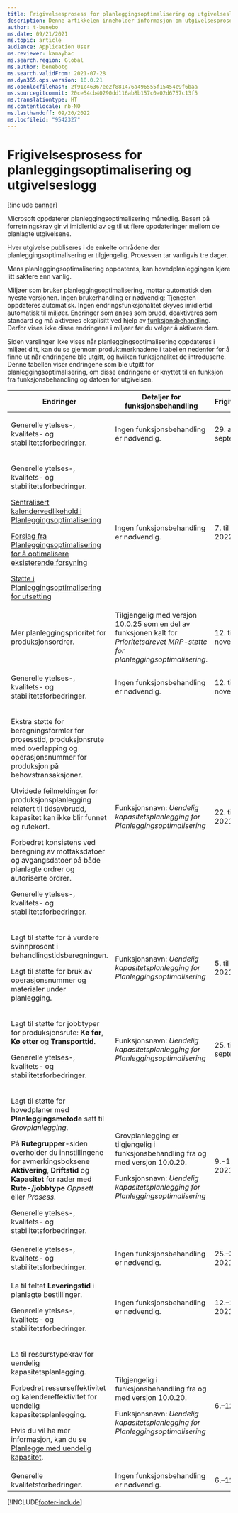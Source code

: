 ```yaml
---
title: Frigivelsesprosess for planleggingsoptimalisering og utgivelseslogg
description: Denne artikkelen inneholder informasjon om utgivelsesprosessen og utgivelsesloggen for planleggingsoptimalisering.
author: t-benebo
ms.date: 09/21/2021
ms.topic: article
audience: Application User
ms.reviewer: kamaybac
ms.search.region: Global
ms.author: benebotg
ms.search.validFrom: 2021-07-28
ms.dyn365.ops.version: 10.0.21
ms.openlocfilehash: 2f91c46367ee2f881476a496555f15454c9f6baa
ms.sourcegitcommit: 20ce54cb40290dd116ab8b157c0a02d6757c13f5
ms.translationtype: HT
ms.contentlocale: nb-NO
ms.lasthandoff: 09/20/2022
ms.locfileid: "9542327"
---
```

# <a name="planning-optimization-release-process-and-release-history"></a>Frigivelsesprosess for planleggingsoptimalisering og utgivelseslogg

[!include [banner](../../includes/banner.md)]

Microsoft oppdaterer planleggingsoptimalisering månedlig. Basert på forretningskrav gir vi imidlertid av og til ut flere oppdateringer mellom de planlagte utgivelsene.

Hver utgivelse publiseres i de enkelte områdene der planleggingsoptimalisering er tilgjengelig. Prosessen tar vanligvis tre dager.

Mens planleggingsoptimalisering oppdateres, kan hovedplanleggingen kjøre litt saktere enn vanlig.

Miljøer som bruker planleggingsoptimalisering, mottar automatisk den nyeste versjonen. Ingen brukerhandling er nødvendig: Tjenesten oppdateres automatisk. Ingen endringsfunksjonalitet skyves imidlertid automatisk til miljøer. Endringer som anses som brudd, deaktiveres som standard og må aktiveres eksplisitt ved hjelp av [funksjonsbehandling](../../../fin-ops-core/fin-ops/get-started/feature-management/feature-management-overview.md). Derfor vises ikke disse endringene i miljøer før du velger å aktivere dem.

Siden varslinger ikke vises når planleggingsoptimalisering oppdateres i miljøet ditt, kan du se gjennom produktmerknadene i tabellen nedenfor for å finne ut når endringene ble utgitt, og hvilken funksjonalitet de introduserte. Denne tabellen viser endringene som ble utgitt for planleggingsoptimalisering, om disse endringene er knyttet til en funksjon fra funksjonsbehandling og datoen for utgivelsen.

<!-- KFM: Add this? [Use batch disposition codes to mark batches as available or unavailable](../../inventory/batch-disposition-codes.md) --> 

| Endringer | Detaljer for funksjonsbehandling | Frigivelsesdatoer |
|---|---|---|
| <p>Generelle ytelses-, kvalitets- og stabilitetsforbedringer. | Ingen funksjonsbehandling er nødvendig. | 29. august til 3. september 2022 |
| <p>Generelle ytelses-, kvalitets- og stabilitetsforbedringer.<p>[Sentralisert kalendervedlikehold i Planleggingsoptimalisering](../supply-chain-calendars-master-planning.md)<p>[Forslag fra Planleggingsoptimalisering for å optimalisere eksisterende forsyning](../action-messages.md)<p>[Støtte i Planleggingsoptimalisering for utsetting](../../production-control/manage-subcontract-work-production.md) | Ingen funksjonsbehandling er nødvendig. | 7. til 11. mars 2022 |
| <p>Mer planleggingsprioritet for produksjonsordrer. | Tilgjengelig med versjon 10.0.25 som en del av funksjonen kalt for *Prioritetsdrevet MRP-støtte for planleggingsoptimalisering*. | 12. til 18. november 2021 |
| <p>Generelle ytelses-, kvalitets- og stabilitetsforbedringer. | Ingen funksjonsbehandling er nødvendig. | 12. til 18. november 2021 |
| <p>Ekstra støtte for beregningsformler for prosesstid, produksjonsrute med overlapping og operasjonsnummer for produksjon på behovstransaksjoner.</p><p>Utvidede feilmeldinger for produksjonsplanlegging relatert til tidsavbrudd, kapasitet kan ikke blir funnet og rutekort.</p><p>Forbedret konsistens ved beregning av mottaksdatoer og avgangsdatoer på både planlagte ordrer og autoriserte ordrer.</p><p>Generelle ytelses-, kvalitets- og stabilitetsforbedringer. | Funksjonsnavn: *Uendelig kapasitetsplanlegging for Planleggingsoptimalisering* | 22. til 27. oktober 2021 |
| <p>Lagt til støtte for å vurdere svinnprosent i behandlingstidsberegningen.</p><p>Lagt til støtte for bruk av operasjonsnummer og materialer under planlegging. | Funksjonsnavn: *Uendelig kapasitetsplanlegging for Planleggingsoptimalisering* | 5. til 7. oktober 2021 |
| <p>Lagt til støtte for jobbtyper for produksjonsrute: **Kø før**, **Kø etter** og **Transporttid**.</p><p>Generelle ytelses-, kvalitets- og stabilitetsforbedringer. | Funksjonsnavn: *Uendelig kapasitetsplanlegging for Planleggingsoptimalisering* | 25. til 30. september 2021 |
| <p>Lagt til støtte for hovedplaner med **Planleggingsmetode** satt til *Grovplanlegging*.</p><p>På **Rutegrupper**-siden overholder du innstillingene for avmerkingsboksene **Aktivering**, **Driftstid** og **Kapasitet** for rader med **Rute-/jobbtype** *Oppsett* eller *Prosess*. </p><p>Generelle ytelses-, kvalitets- og stabilitetsforbedringer. | <p>Grovplanlegging er tilgjengelig i funksjonsbehandling fra og med versjon 10.0.20.</p><p>Funksjonsnavn: *Uendelig kapasitetsplanlegging for Planleggingsoptimalisering*</p>  | 9.-17. september 2021 |
| Generelle ytelses-, kvalitets- og stabilitetsforbedringer. | Ingen funksjonsbehandling er nødvendig. | 25.–30. august 2021 |
| <p>La til feltet **Leveringstid** i planlagte bestillinger.</p><p>Generelle ytelses-, kvalitets- og stabilitetsforbedringer.</p> | Ingen funksjonsbehandling er nødvendig. | 12.–17. august 2021 |
| <p>La til ressurstypekrav for uendelig kapasitetsplanlegging.</p><p>Forbedret ressurseffektivitet og kalendereffektivitet for uendelig kapasitetsplanlegging.</p><p>Hvis du vil ha mer informasjon, kan du se [Planlegge med uendelig kapasitet](infinite-capacity-planning.md). | <p>Tilgjengelig i funksjonsbehandling fra og med versjon 10.0.20.</p><p>Funksjonsnavn: *Uendelig kapasitetsplanlegging for Planleggingsoptimalisering*</p> | 6.–12. juli 2021 |
| Generelle kvalitetsforbedringer. | Ingen funksjonsbehandling er nødvendig. | 6.–12. juli 2021 |

[!INCLUDE[footer-include](../../../includes/footer-banner.md)]
